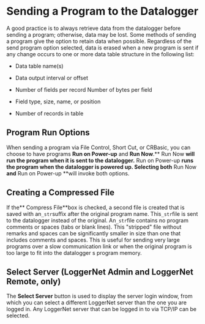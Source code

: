 # Sending a Program to the Datalogger

A good practice is to always retrieve data from the datalogger before sending a program; otherwise, data may be lost. Some methods of sending a program give the option to retain data when possible. Regardless of the send program option selected, data is erased when a new program is sent if any change occurs to one or more data table structure in the following list:

- Data table name(s)

- Data output interval or offset

- Number of fields per record Number of bytes per field

- Field type, size, name, or position

- Number of records in table

## Program Run Options

When sending a program via File Control, Short Cut, or CRBasic, you can choose to have programs **Run on Power-up** and **Run Now**.** Run Now **will run the program when it is sent to the datalogger.** Run on Power-up **runs the program when the datalogger is powered up. Selecting both** Run Now **and** Run on Power-up **will invoke both options.

## Creating a Compressed File

If the** Compress File**box is checked, a second file is created that is saved with an`_str`suffix after the original program name. This`_str`file is sent to the datalogger instead of the original. An`_str`file contains no program comments or spaces (tabs or blank lines). This "stripped" file without remarks and spaces can be significantly smaller in size than one that includes comments and spaces. This is useful for sending very large programs over a slow communication link or when the original program is too large to fit into the datalogger s program memory.

## Select Server (LoggerNet Admin and LoggerNet Remote, only)

The **Select Server** button is used to display the server login window, from which you can select a different LoggerNet server than the one you are logged in. Any LoggerNet server that can be logged in to via TCP/IP can be selected.
